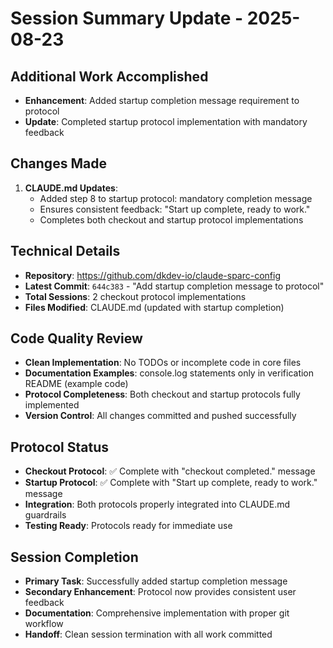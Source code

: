 # Session Summary Update - 2025-08-23

## Additional Work Accomplished
- **Enhancement**: Added startup completion message requirement to protocol
- **Update**: Completed startup protocol implementation with mandatory feedback

## Changes Made
1. **CLAUDE.md Updates**:
   - Added step 8 to startup protocol: mandatory completion message
   - Ensures consistent feedback: "Start up complete, ready to work."
   - Completes both checkout and startup protocol implementations

## Technical Details
- **Repository**: https://github.com/dkdev-io/claude-sparc-config
- **Latest Commit**: `644c383` - "Add startup completion message to protocol"
- **Total Sessions**: 2 checkout protocol implementations
- **Files Modified**: CLAUDE.md (updated with startup completion)

## Code Quality Review
- **Clean Implementation**: No TODOs or incomplete code in core files
- **Documentation Examples**: console.log statements only in verification README (example code)
- **Protocol Completeness**: Both checkout and startup protocols fully implemented
- **Version Control**: All changes committed and pushed successfully

## Protocol Status
- **Checkout Protocol**: ✅ Complete with "checkout completed." message
- **Startup Protocol**: ✅ Complete with "Start up complete, ready to work." message
- **Integration**: Both protocols properly integrated into CLAUDE.md guardrails
- **Testing Ready**: Protocols ready for immediate use

## Session Completion
- **Primary Task**: Successfully added startup completion message
- **Secondary Enhancement**: Protocol now provides consistent user feedback
- **Documentation**: Comprehensive implementation with proper git workflow
- **Handoff**: Clean session termination with all work committed